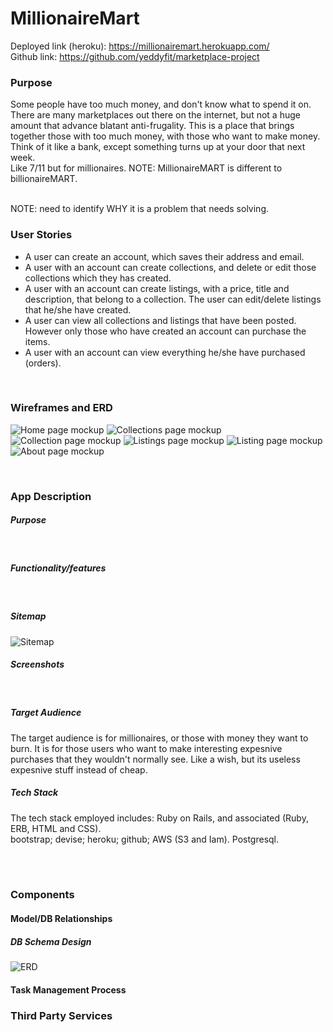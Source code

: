 # MillionaireMart

Deployed link (heroku):  https://millionairemart.herokuapp.com/ <br>
Github link: https://github.com/yeddyfit/marketplace-project
<br>

### Purpose
Some people have too much money, and don't know what to spend it on. There are many marketplaces out there on the internet, but not a huge amount that advance blatant anti-frugality. This is a place that brings together those with too much money, with those who want to make money. Think of it like a bank, except something turns up at your door that next week. <br>
Like 7/11 but for millionaires. NOTE: MillionaireMART is different to billionaireMART. 

<br>
NOTE: need to identify WHY it is a problem that needs solving. 

<br>

### User Stories
- A user can create an account, which saves their address and email. 
- A user with an account can create collections, and delete or edit those collections which they has created.
- A user with an account can create listings, with a price, title and description, that belong to a collection. The user can edit/delete listings that he/she have created. 
- A user can view all collections and listings that have been posted. However only those who have created an account can purchase the items. 
- A user with an account can view everything he/she have purchased (orders).

<br>

### Wireframes and ERD
![Home page mockup](../docs/marketplace_wireframes/New%20Wireframe%201.png)
![Collections page mockup](../docs/marketplace_wireframes/New%20Wireframe%202.png)
![Collection page mockup](../docs/marketplace_wireframes/New%20Wireframe%203.png)
![Listings page mockup](../docs/marketplace_wireframes/New%20Wireframe%204.png)
![Listing page mockup](../docs/marketplace_wireframes/New%20Wireframe%205.png)
![About page mockup](../docs/marketplace_wireframes/New%20Wireframe%206.png)


<br>

### App Description
##### Purpose

<br>

##### Functionality/features

<br>

##### Sitemap
![Sitemap](../docs/millionaireMart%20Sitemap.jpeg)
<br>

##### Screenshots

<br>

##### Target Audience
The target audience is for millionaires, or those with money they want to burn. It is for those users who want to make interesting expesnive purchases that they wouldn't normally see. Like a wish, but its useless expesnive stuff instead of cheap. 
<br>

##### Tech Stack
The tech stack employed includes: Ruby on Rails, and associated (Ruby, ERB, HTML and CSS).<br>
bootstrap; devise; heroku; github; AWS (S3 and Iam). Postgresql.

<br>
<br>


### Components



#### Model/DB Relationships
##### DB Schema Design
![ERD](../docs/marketplace_ERD.jpeg)
<br>


#### Task Management Process

### Third Party Services









